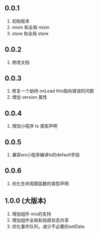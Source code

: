 ## 0.0.1

1. 初始版本
2. mixin 和全局 mixin
3. store 和全局 store

## 0.0.2

1. 修改文档

## 0.0.3

1. 修复一个劫持 onLoad this指向错误的问题
2. 增加 version 属性


## 0.0.4
1. 增加小程序 ts 类型声明
   
## 0.0.5
1. 兼容wx小程序编译ts的default字段
   
## 0.0.6
1. 优化生命周期函数的类型声明

## 1.0.0 (大版本)
1. 增加组件 mix的支持
2. 增加组件全局和局部状态共享
3. 优化事件队列，减少不必要的setData